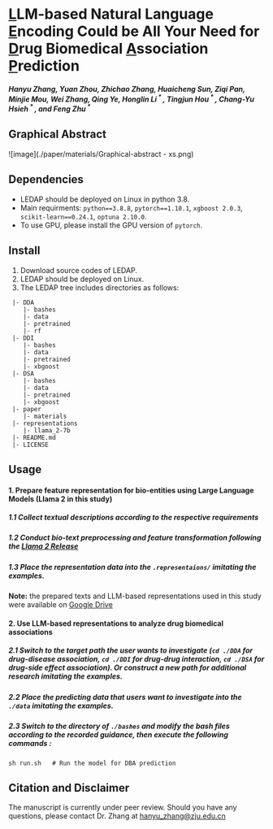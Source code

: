 # <u>L</u>LM-based Natural Language <u>E</u>ncoding Could be All Your Need for <u>D</u>rug Biomedical <u>A</u>ssociation <u>P</u>rediction

##### Hanyu Zhang, Yuan Zhou, Zhichao Zhang, Huaicheng Sun, Ziqi Pan, Minjie Mou, Wei Zhang, Qing Ye, Honglin Li<sup> * </sup>, Tingjun Hou<sup> * </sup>, Chang-Yu Hsieh<sup> * </sup>, and Feng Zhu<sup> * </sup>



## Graphical Abstract

![image](./paper/materials/Graphical-abstract - xs.png) 



## Dependencies

- LEDAP should be deployed on Linux in python 3.8.
- Main requirments: `python==3.8.8`, `pytorch==1.10.1`, `xgboost 2.0.3`, `scikit-learn==0.24.1`, `optuna 2.10.0`.
- To use GPU, please install the GPU version of  `pytorch`.



## Install

1. Download source codes of LEDAP.
2. LEDAP should be deployed on Linux.
3. The LEDAP tree includes directories as follows:

```
 |- DDA
    |- bashes
    |- data
    |- pretrained
    |- rf
 |- DDI
    |- bashes
    |- data
    |- pretrained
    |- xbgoost
 |- DSA
    |- bashes
    |- data
    |- pretrained
    |- xbgoost
 |- paper
    |- materials
 |- representations
    |- llama_2-7b
 |- README.md
 |- LICENSE
```



## Usage

#### 1. Prepare feature representation for bio-entities using Large Language Models (Llama 2 in this study)

##### 1.1 Collect textual descriptions according to the respective requirements

##### 1.2 Conduct bio-text preprocessing and feature transformation following the [Llama 2 Release](https://github.com/Meta-Llama/llama)

##### 1.3 Place the representation data into the `.representaions/` imitating the examples. 

__Note:__ the prepared texts and LLM-based representations used in this study were available on [Google Drive](https://drive.google.com/drive/folders/1Xym2iMiKDzOgwPUQRSrOcTdbri9eZG7u?usp=drive_link)

#### 2. Use LLM-based representations to analyze drug biomedical associations

##### 2.1 Switch to the target path the user wants to investigate (`cd ./DDA` for drug-disease association, `cd ./DDI` for drug-drug interaction, `cd ./DSA` for drug-side effect association). Or construct a new path for additional research imitating the examples.

##### 2.2 Place the predicting data that users want to investigate into the `./data` imitating the examples.

##### 2.3 Switch to the directory of `./bashes` and modify the bash files according to the recorded guidance, then execute the following commands :

```
sh run.sh	# Run the model for DBA prediction
```



## Citation and Disclaimer

The manuscript is currently under peer review. Should you have any questions, please contact Dr. Zhang at hanyu_zhang@zju.edu.cn


